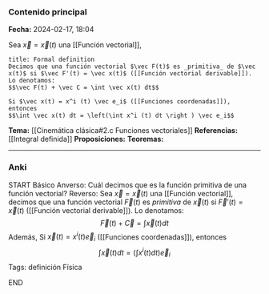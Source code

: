 ### Contenido principal

**Fecha:** 2024-02-17, 18:04

Sea $\vec x = \vec x(t)$ una [[Función vectorial]],

```ad-formal
title: Formal definition
Decimos que una función vectorial $\vec F(t)$ es _primitiva_ de $\vec x(t)$ si $\vec F'(t) = \vec x(t)$ ([[Función vectorial derivable]]). Lo denotamos:
$$\vec F(t) + \vec C = \int \vec x(t) dt$$
```

```ad-note
Si $\vec x(t) = x^i (t) \vec e_i$ ([[Funciones coordenadas]]), entonces
$$\int \vec x(t) dt = \left(\int x^i (t) dt \right ) \vec e_i$$
```


**Tema:** [[Cinemática clásica#2.c Funciones vectoriales]]
**Referencias:** [[Integral definida]]
**Proposiciones:**
**Teoremas:**

---
### Anki

START
Básico
Anverso: Cuál decimos que es la función primitiva de una función vectorial?
Reverso: Sea $\vec x = \vec x(t)$ una [[Función vectorial]], decimos que una función vectorial $\vec F(t)$ es _primitiva_ de $\vec x(t)$ si $\vec F'(t) = \vec x(t)$ ([[Función vectorial derivable]]). Lo denotamos:
$$\vec F(t) + \vec C = \int \vec x(t) dt$$
Además, Si $\vec x(t) = x^i (t) \vec e_i$ ([[Funciones coordenadas]]), entonces
$$\int \vec x(t) dt = \left(\int x^i (t) dt \right ) \vec e_i$$
Tags: definición Física
<!--ID: 1708275569347-->
END
